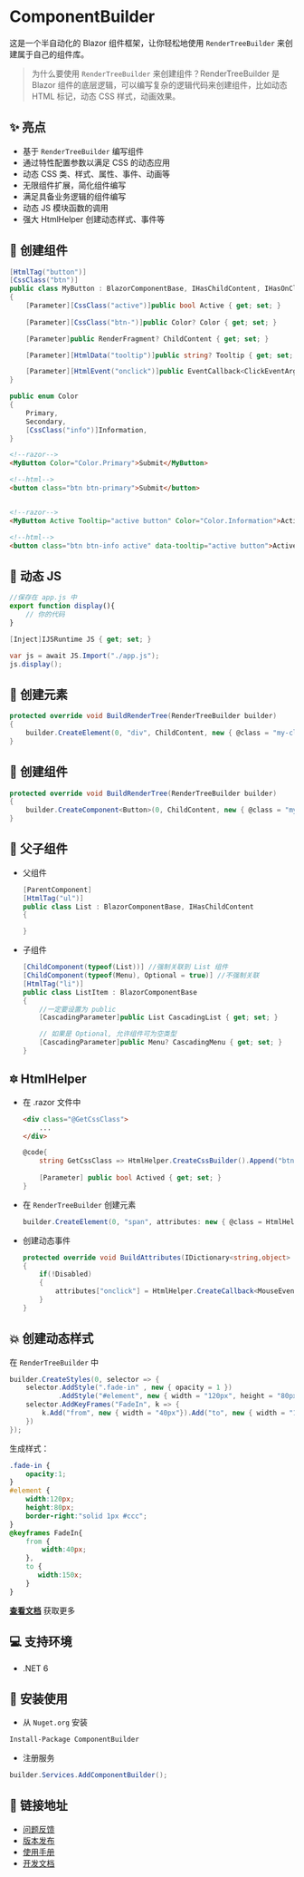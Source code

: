 # ComponentBuilder
这是一个半自动化的 Blazor 组件框架，让你轻松地使用 `RenderTreeBuilder` 来创建属于自己的组件库。

> 为什么要使用 `RenderTreeBuilder` 来创建组件？RenderTreeBuilder 是 Blazor 组件的底层逻辑，可以编写复杂的逻辑代码来创建组件，比如动态 HTML 标记，动态 CSS 样式，动画效果。

## :sparkles: 亮点
* 基于 `RenderTreeBuilder` 编写组件
* 通过特性配置参数以满足 CSS 的动态应用
* 动态 CSS 类、样式、属性、事件、动画等
* 无限组件扩展，简化组件编写
* 满足具备业务逻辑的组件编写
* 动态 JS 模块函数的调用
* 强大 HtmlHelper 创建动态样式、事件等

## :rainbow: 创建组件
```csharp
[HtmlTag("button")]
[CssClass("btn")]
public class MyButton : BlazorComponentBase, IHasChildContent, IHasOnClick
{
	[Parameter][CssClass("active")]public bool Active { get; set; }
	
	[Parameter][CssClass("btn-")]public Color? Color { get; set; }

	[Parameter]public RenderFragment? ChildContent { get; set; }

	[Parameter][HtmlData("tooltip")]public string? Tooltip { get; set; }

	[Parameter][HtmlEvent("onclick")]public EventCallback<ClickEventArgs> OnClick { get; set; }
}

public enum Color
{
	Primary,
	Secondary,
	[CssClass("info")]Information,
}
```
```html
<!--razor-->
<MyButton Color="Color.Primary">Submit</MyButton>

<!--html-->
<button class="btn btn-primary">Submit</button>


<!--razor-->
<MyButton Active Tooltip="active button" Color="Color.Information">Active Button</MyButton>

<!--html-->
<button class="btn btn-info active" data-tooltip="active button">Active Button</button>
```

## :key: 动态 JS
```js
//保存在 app.js 中
export function display(){
	// 你的代码
}
```
```cs
[Inject]IJSRuntime JS { get; set; }

var js = await JS.Import("./app.js");
js.display();
```

## :large_blue_circle: 创建元素
```cs
protected override void BuildRenderTree(RenderTreeBuilder builder)
{
    builder.CreateElement(0, "div", ChildContent, new { @class = "my-class" });
}
```

## :large_orange_diamond: 创建组件
```cs
protected override void BuildRenderTree(RenderTreeBuilder builder)
{
    builder.CreateComponent<Button>(0, ChildContent, new { @class = "my-class" });
}
```
## :children_crossing: 父子组件
* 父组件
	```cs
	[ParentComponent]
	[HtmlTag("ul")]
	public class List : BlazorComponentBase, IHasChildContent
	{

	}
	```
* 子组件
	```cs
	[ChildComponent(typeof(List))] //强制关联到 List 组件
	[ChildComponent(typeof(Menu), Optional = true)] //不强制关联
	[HtmlTag("li")]
	public class ListItem : BlazorComponentBase
	{
		//一定要设置为 public
		[CascadingParameter]public List CascadingList { get; set; }

		// 如果是 Optional, 允许组件可为空类型
		[CascadingParameter]public Menu? CascadingMenu { get; set; }
	}
	```
## :six_pointed_star: HtmlHelper

* 在 .razor 文件中
    ```html
    <div class="@GetCssClass">
        ...
    </div>
    ```
    ```cs
    @code{
        string GetCssClass => HtmlHelper.CreateCssBuilder().Append("btn-primary").Append("active", Actived).ToString();
        
        [Parameter] public bool Actived { get; set; }
    }
    ```
* 在 `RenderTreeBuilder` 创建元素
    ```cs
    builder.CreateElement(0, "span", attributes: new { @class = HtmlHelper.CreateCssBuilder().Append("btn-primary").Append("active", Actived) });
    ```
* 创建动态事件
    ```cs
    protected override void BuildAttributes(IDictionary<string,object> attributes)
    {
        if(!Disabled)
        {
            attributes["onclick"] = HtmlHelper.CreateCallback<MouseEventArgs>(this, ()=> Clicked = true);
        }
    }
    ```
## :boom: 创建动态样式
在 `RenderTreeBuilder` 中
```cs
builder.CreateStyles(0, selector => {
    selector.AddStyle(".fade-in" , new { opacity = 1 })
            .AddStyle("#element", new { width = "120px", height = "80px", border_right="solid 1px #ccc"});
    selector.AddKeyFrames("FadeIn", k => {
        k.Add("from", new { width = "40px"}).Add("to", new { width = "150px"});
    })
});
```

生成样式：
```css
.fade-in {
    opacity:1;
}
#element {
    width:120px;
    height:80px;
    border-right:"solid 1px #ccc";
}
@keyframes FadeIn{
    from {
        width:40px;
    },
    to {
       width:150x; 
    }
}
```

**[查看文档](/wiki/readme.md)** 获取更多

## :computer: 支持环境
* .NET 6

## :blue_book: 安装使用

* 从 `Nuget.org` 安装
```bash
Install-Package ComponentBuilder
```

* 注册服务
```csharp
builder.Services.AddComponentBuilder();
```

## :link: 链接地址
* [问题反馈](https://github.com/AchievedOwner/ComponentBuilder/issues)
* [版本发布](https://github.com/AchievedOwner/ComponentBuilder/releases)
* [使用手册](/wiki/readme.md)
* [开发文档](https://github.com/AchievedOwner/ComponentBuilder/wiki)